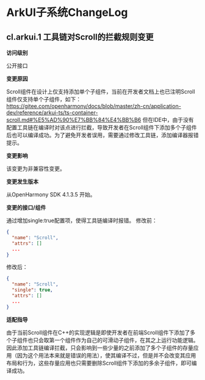 # ArkUI子系统ChangeLog

##  cl.arkui.1 工具链对Scroll的拦截规则变更

**访问级别**

公开接口

**变更原因**

Scroll组件在设计上仅支持添加单个子组件，当前在开发者文档上也已注明Scroll组件仅支持单个子组件，如下：
https://gitee.com/openharmony/docs/blob/master/zh-cn/application-dev/reference/arkui-ts/ts-container-scroll.md#%E5%AD%90%E7%BB%84%E4%BB%B6
但在IDE中，由于没有配置工具链在编译时对该点进行拦截，导致开发者在Scroll组件下添加多个子组件后也可以编译成功。为了避免开发者误用，需要通过修改工具链，添加编译器报错提示。

**变更影响**

该变更为非兼容性变更。

**变更发生版本**

从OpenHarmony SDK 4.1.3.5 开始。

**变更的接口/组件**

通过增加single:true配置项，使得工具链编译时报错。
修改前：
```json
{
  "name": "Scroll",
  "attrs": []
  ...
}
```
修改后：
```json
{
  "name": "Scroll",
  "single": true,
  "attrs": []
  ...
}
```
**适配指导**

由于当前Scroll组件在C++的实现逻辑是即使开发者在前端Scroll组件下添加了多个子组件也只会取第一个组件作为自己的可滑动子组件，在其之上运行功能逻辑。因此添加工具链编译拦截，只会影响到一些少量的之前添加了多个子组件的存量应用（因为这个用法本来就是错误的用法），使其编译不过，但是并不会改变其应用布局和行为，这些存量应用也只需要删除Scroll组件下添加的多余子组件，即可编译成功。